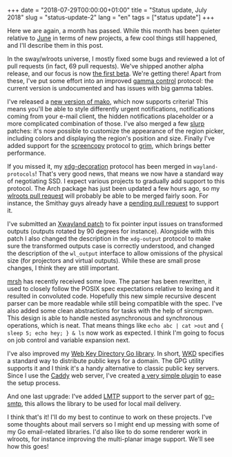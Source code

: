 +++
date = "2018-07-29T00:00:00+01:00"
title = "Status update, July 2018"
slug = "status-update-2"
lang = "en"
tags = ["status update"]
+++

Here we are again, a month has passed. While this month has been quieter
relative to [June][prev-status] in terms of new projects, a few cool things
still happened, and I'll describe them in this post.

In the sway/wlroots universe, I mostly fixed some bugs and reviewed a lot of
pull requests (in fact, 69 pull requests). We've shipped another alpha release,
and our focus is now [the first beta][sway-beta-1]. We're getting there! Apart
from these, I've put some effort into an improved
[gamma control][wlr-gamma-control] protocol: the current version is undocumented
and has issues with big gamma tables.

I've released a [new version of mako][mako-1.1], which now supports criteria!
This means you'll be able to style differently urgent notifications,
notifications coming from your e-mail client, the hidden notifications
placeholder or a more complicated combination of those. I've also merged a few
[slurp] patches: it's now possible to customize the appearance of the
region picker, including colors and displaying the region's position and size.
Finally I've added support for the [screencopy] protocol to [grim], which brings
better performance.

If you missed it, my [xdg-decoration] protocol has been merged in
`wayland-protocols`! That's very good news, that means we now have a standard
way of negotiating SSD. I expect various projects to gradually add support to
this protocol. The Arch package has just been updated a few hours ago, so
my [wlroots pull request][wlroots-xdg-decoration] will probably be able to be
merged fairly soon. For instance, the Smithay guys already have a
[pending pull request][smithay-xdg-decoration] to support it.

I've submitted an [Xwayland patch][xwayland-patch] to fix pointer input
issues on transformed outputs (outputs rotated by 90 degrees for instance).
Alongside with this patch I also changed the description in the `xdg-output`
protocol to make sure the transformed outputs case is correctly understood, and
changed the description of the `wl_output` interface to allow omissions of the
physical size (for projectors and virtual outputs). While these are small prose
changes, I think they are still important.

[mrsh] has recently received some love. The parser has been rewritten, it used
to closely follow the POSIX spec expectations relative to lexing and it resulted
in convoluted code. Hopefully this new simple recursive descent parser can be
more readable while still being compatible with the spec. I've also added some
clean abstractions for tasks with the help of sircmpwn. This design is able to
handle nested asynchronous and synchronous operations, which is neat. That means
things like `echo abc | cat >out` and `{ sleep 5; echo hey; } & ls` now work as
expected. I think I'm going to focus on job control and variable expansion next.

I've also improved my [Web Key Directory Go library][go-openpgp-wkd]. In short,
[WKD][wkd] specifies a standard way to distribute public keys for a domain. The
GPG utility supports it and I think it's a handy alternative to classic public
key servers. Since I use the [Caddy][caddy] web server, I've created
[a very simple plugin][caddy-wkd] to ease the setup process.

And one last upgrade: I've added [LMTP][lmtp] support to the server part of
[go-smtp], this allows the library to be used for local mail delivery.

I think that's it! I'll do my best to continue to work on these projects. I've
some thoughts about mail servers so I might end up messing with some of my Go
email-related libraries. I'd also like to do some renderer work in wlroots, for
instance improving the multi-planar image support. We'll see how this goes!

[prev-status]: https://emersion.fr/blog/2018/status-update-1/
[sway-beta-1]: https://github.com/swaywm/sway/milestone/1
[wlr-gamma-control]: https://github.com/swaywm/wlroots/pull/1157
[mako-1.1]: https://github.com/emersion/mako/releases/tag/v1.1
[slurp]: https://github.com/emersion/slurp
[screencopy]: https://github.com/swaywm/wlr-protocols/blob/master/unstable/wlr-screencopy-unstable-v1.xml
[grim]: https://github.com/emersion/grim
[xwayland-patch]: https://gitlab.freedesktop.org/xorg/xserver/commit/ce2dde9ed0243a18ae18af0879134f7c1afbd700
[mrsh]: https://github.com/emersion/mrsh
[go-openpgp-wkd]: https://github.com/emersion/go-openpgp-wkd
[wkd]: https://tools.ietf.org/html/draft-koch-openpgp-webkey-service-06
[caddy]: https://caddyserver.com/
[caddy-wkd]: https://github.com/emersion/caddy-wkd
[lmtp]: https://tools.ietf.org/html/rfc2033
[go-smtp]: https://github.com/emersion/go-smtp
[xdg-decoration]: https://github.com/wayland-project/wayland-protocols/commit/76d1ae8c65739eff3434ef219c58a913ad34e988
[wlroots-xdg-decoration]: https://github.com/swaywm/wlroots/pull/1053
[smithay-xdg-decoration]: https://github.com/Smithay/client-toolkit/pull/20
